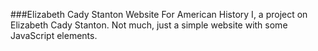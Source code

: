 ###Elizabeth Cady Stanton Website
For American History I, a project on Elizabeth Cady Stanton. Not much, just a simple website with some JavaScript elements.
